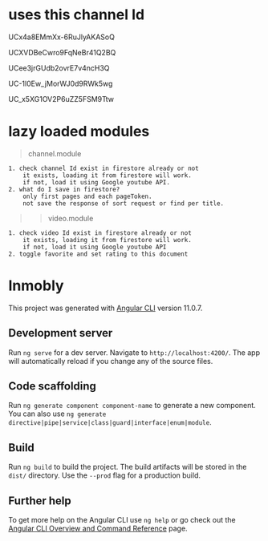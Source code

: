 # uses this channel Id

UCx4a8EMmXx-6RuJlyAKASoQ

UCXVDBeCwro9FqNeBr41Q2BQ

UCee3jrGUdb2ovrE7v4ncH3Q

UC-1l0Ew_jMorWJ0d9RWk5wg

UC_x5XG1OV2P6uZZ5FSM9Ttw

# lazy loaded modules

> channel.module

    1. check channel Id exist in firestore already or not
        it exists, loading it from firestore will work.
        if not, load it using Google youtube API.
    2. what do I save in firestore?
        only first pages and each pageToken.
        not save the response of sort request or find per title.

> > video.module

    1. check video Id exist in firestore already or not
        it exists, loading it from firestore will work.
        if not, load it using Google youtube API
    2. toggle favorite and set rating to this document

# Inmobly

This project was generated with [Angular CLI](https://github.com/angular/angular-cli) version 11.0.7.

## Development server

Run `ng serve` for a dev server. Navigate to `http://localhost:4200/`. The app will automatically reload if you change any of the source files.

## Code scaffolding

Run `ng generate component component-name` to generate a new component. You can also use `ng generate directive|pipe|service|class|guard|interface|enum|module`.

## Build

Run `ng build` to build the project. The build artifacts will be stored in the `dist/` directory. Use the `--prod` flag for a production build.

## Further help

To get more help on the Angular CLI use `ng help` or go check out the [Angular CLI Overview and Command Reference](https://angular.io/cli) page.
